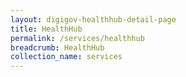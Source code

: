 ```yaml
---
layout: digigov-healthhub-detail-page
title: HealthHub
permalink: /services/healthhub
breadcrumb: HealthHub
collection_name: services
---
```


